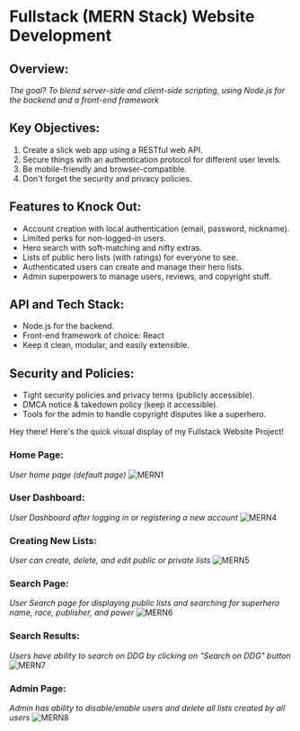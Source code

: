 # Fullstack (MERN Stack) Website Development

## Overview:
*The goal? To blend server-side and client-side scripting, using Node.js for the backend and a front-end framework*

## Key Objectives:
1. Create a slick web app using a RESTful web API.
2. Secure things with an authentication protocol for different user levels.
3. Be mobile-friendly and browser-compatible.
4. Don't forget the security and privacy policies.

## Features to Knock Out:
- Account creation with local authentication (email, password, nickname).
- Limited perks for non-logged-in users.
- Hero search with soft-matching and nifty extras.
- Lists of public hero lists (with ratings) for everyone to see.
- Authenticated users can create and manage their hero lists.
- Admin superpowers to manage users, reviews, and copyright stuff.

## API and Tech Stack:
- Node.js for the backend.
- Front-end framework of choice: React
- Keep it clean, modular, and easily extensible.

## Security and Policies:
- Tight security policies and privacy terms (publicly accessible).
- DMCA notice & takedown policy (keep it accessible).
- Tools for the admin to handle copyright disputes like a superhero.

Hey there! Here's the quick visual display of my Fullstack Website Project!

### Home Page:
*User home page (default page)*
![MERN1](https://github.com/DasolLim/MERN-Project/assets/92288227/3209801c-6e7b-4bd3-b424-1f7d9c3fc8b7)

### User Dashboard:
*User Dashboard after logging in or registering a new account*
![MERN4](https://github.com/DasolLim/MERN-Project/assets/92288227/cb8761cc-cdf2-48b9-83f0-7c604d239879)

### Creating New Lists:
*User can create, delete, and edit public or private lists*
![MERN5](https://github.com/DasolLim/MERN-Project/assets/92288227/885fe84d-03c6-4382-97bb-862eadc6bd28)

### Search Page:
*User Search page for displaying public lists and searching for superhero name, race, publisher, and power*
![MERN6](https://github.com/DasolLim/MERN-Project/assets/92288227/5edadce8-e3af-434e-96a3-1ae0dc7ee2c6)

### Search Results:
*Users have ability to search on DDG by clicking on "Search on DDG" button*
![MERN7](https://github.com/DasolLim/MERN-Project/assets/92288227/1f6dac76-6ddd-48f4-8212-02d667ee1d4c)

### Admin Page:
*Admin has ability to disable/enable users and delete all lists created by all users*
![MERN8](https://github.com/DasolLim/MERN-Project/assets/92288227/5d3ba4c8-8cc7-469b-a1bc-c0fd26bfc62b)
